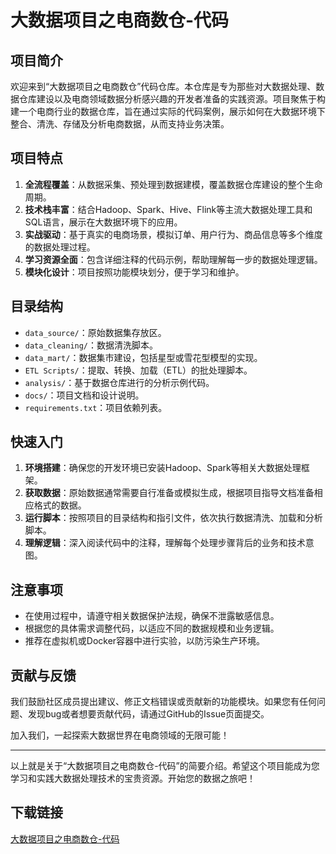 # 大数据项目之电商数仓-代码

## 项目简介

欢迎来到“大数据项目之电商数仓”代码仓库。本仓库是专为那些对大数据处理、数据仓库建设以及电商领域数据分析感兴趣的开发者准备的实践资源。项目聚焦于构建一个电商行业的数据仓库，旨在通过实际的代码案例，展示如何在大数据环境下整合、清洗、存储及分析电商数据，从而支持业务决策。

## 项目特点

1. **全流程覆盖**：从数据采集、预处理到数据建模，覆盖数据仓库建设的整个生命周期。
2. **技术栈丰富**：结合Hadoop、Spark、Hive、Flink等主流大数据处理工具和SQL语言，展示在大数据环境下的应用。
3. **实战驱动**：基于真实的电商场景，模拟订单、用户行为、商品信息等多个维度的数据处理过程。
4. **学习资源全面**：包含详细注释的代码示例，帮助理解每一步的数据处理逻辑。
5. **模块化设计**：项目按照功能模块划分，便于学习和维护。

## 目录结构

- `data_source/`：原始数据集存放区。
- `data_cleaning/`：数据清洗脚本。
- `data_mart/`：数据集市建设，包括星型或雪花型模型的实现。
- `ETL Scripts/`：提取、转换、加载（ETL）的批处理脚本。
- `analysis/`：基于数据仓库进行的分析示例代码。
- `docs/`：项目文档和设计说明。
- `requirements.txt`：项目依赖列表。

## 快速入门

1. **环境搭建**：确保您的开发环境已安装Hadoop、Spark等相关大数据处理框架。
2. **获取数据**：原始数据通常需要自行准备或模拟生成，根据项目指导文档准备相应格式的数据。
3. **运行脚本**：按照项目的目录结构和指引文件，依次执行数据清洗、加载和分析脚本。
4. **理解逻辑**：深入阅读代码中的注释，理解每个处理步骤背后的业务和技术意图。

## 注意事项

- 在使用过程中，请遵守相关数据保护法规，确保不泄露敏感信息。
- 根据您的具体需求调整代码，以适应不同的数据规模和业务逻辑。
- 推荐在虚拟机或Docker容器中进行实验，以防污染生产环境。

## 贡献与反馈

我们鼓励社区成员提出建议、修正文档错误或贡献新的功能模块。如果您有任何问题、发现bug或者想要贡献代码，请通过GitHub的Issue页面提交。

加入我们，一起探索大数据世界在电商领域的无限可能！

---

以上就是关于“大数据项目之电商数仓-代码”的简要介绍。希望这个项目能成为您学习和实践大数据处理技术的宝贵资源。开始您的数据之旅吧！

## 下载链接

[大数据项目之电商数仓-代码](https://pan.quark.cn/s/994209b664c4)